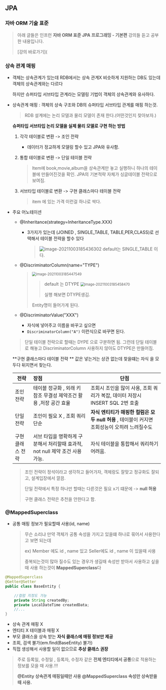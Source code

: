 ## JPA

### **자바 ORM 기술 표준**

> 아래 글들은 인프런 **자바 ORM 표준 JPA 프로그래밍 - 기본편** 강의들 듣고 공부한 내용입니다.
>
> [강의 바로가기](

### 상속 관계 매핑

- 객체는 상속관계가 있는데 RDB에서는 상속 관계X 비슷하게 지원하는 DB도 있는데 객체의 상속관계와는 다르다

  하지만 슈퍼타입 서브타입 관계라는 모델링 기법이 객체의 상속관계와 유사하다.

- 상속관계 매핑 : 객체의 상속 구조와 DB의 슈퍼타입 서브타입 관계를 매핑 하는것.

  > RDB 설계에는 논리 모델과 물리 모델이 존재 한다.(어떤것인지 찾아보자.)

  **슈퍼타입 서브타입 논리 모델을 실제 물리 모델로 구현 하는 방법**

   1. 각각 테이블로 변환 -> 조인 전략

      - 데이터가 정교하게 모델링 할수 있고 JPA와 유사함.

   2. 통합 테이블로 변환 -> 단일 테이블 전략

      >Item에 book,movie,album을 상속관계만 놓고 실행하니 하나의 테이블에 만들어진것을 확인.
      >JPA의 기본적략 자체가 싱글테이블 전략으로 보여짐.

   3. 서브타입 테이블로 변환 -> 구현 클래스마다 테이블 전략

      > item 에 있는 가격 이런걸 하나로 싹다.

- 주요 어노테이션

  - @Inheritance(strategy=InheritanceType.XXX)

    - 3가지가 있는데 (JOINED , SINGLE_TABLE, TABLE,PER,CLASS)로 선택해서 테이블 전략을 할수 있다

      > ![image-20211003185436302](C:\Users\kopqw\AppData\Roaming\Typora\typora-user-images\image-20211003185436302.png)
      > default는 SINGLE_TABLE 이다.

  - @DiscriminatorColumn(name="TYPE")

    > <img src="C:\Users\kopqw\AppData\Roaming\Typora\typora-user-images\image-20211003185447549.png." alt="image-20211003185447549" style="zoom:80%;" />
    >
    > > default 는 DTYPE 
    > > <img src="C:\Users\kopqw\AppData\Roaming\Typora\typora-user-images\image-20211003185458470.png" alt="image-20211003185458470" style="zoom:80%;" />
    > >
    > > 실행 해보면 DTYPE생김.
    >
    > Entity명이 들어가게 된다.

  - @DiscriminatorValue("XXX")

    - 자식에 넣어주고 이름을 바꾸고 싶으면
    - `DiscriminatorColumn("A")` 이런식으로 바꾸면 된다.

  > 단일 테이블 전략으로 할때는 DYPE 으로 구분하면 됨. 그런데 단일 테이블로 해놓고 DiscriminatorColumn 사용하지 않아도 DTYPE은 만들어짐.

  **구현 클래스마다 테이블 전략 ** 값은 넣는거는 상관 없는데 찾을떄는 자식 을 모두다 뒤지면서 찾는다.

  | 전략             | 장점                                                         | 단점                                                         |
  | ---------------- | :----------------------------------------------------------- | ------------------------------------------------------------ |
  | 조인 전략        | 테이블 정규화 , 외래 키 참조 무결성 제약조건 활용 ,저장 공간 효율 | 조회시 조인을 많이 사용, 조회 쿼리가 복잡, 데이터 저장시 INSERT SQL 2번 호출 |
  | 단일 전략        | 조인이 필요 X , 조회 쿼리 단순                               | **자식 엔티티가 매핑한 컬럼은 모두 null 허용** , 테이블이 커지면 조회성능이 오히려 느려질수도 |
  | 구현 클래스 전략 | 서브 타입을 명확하게 구분해서 처리할때 효과적, not null 제약 조건 사용 가능. | 자식 테이블을 통합해서 쿼리하기 어려움.                      |

  > 조인 전략이 정석이라고 생각하고 들어가자, 객체랑도 잘맞고 정규화도 잘되고, 설계입장에서 깔끔.
  >
  > 단일 전략에서 특정 하나만 할때는 다른것은 필요 x기 떄문에 -> **null 허용**
  >
  > 구현 클래스 전략은 추천을 안한다고 함.

### @MappedSuperclass

- 공통 매핑 정보가 필요할때 사용(id, name)

  > 무슨 소리냐 만약 객체가 공통 속성을 가지고 있을떄 하나로 묶어서 사용한다고 보면 되는데
  >
  > ex) Member 에도 id , name  있고 Seller에도 id , name 이 있을때 사용
  >
  > 중복되는것이 많아 질수도 있는 경우가 생길때 속성만 받아서 사용하고 싶을때 사용 하는것이 **MappedSuperclass**다

```java
@MappedSuperclass
@Getter@Setter
public class BaseEntity {
	
    //컬럼 지정도 가능
    private String createdBy;
    private LocalDateTime createdData;
    //...
}
```

- 상속 관계 매핑 X 
- 엔티티 X 테이블과 매핑 X
- 부모 클래스을 상속 받는 **자식 클래스에 매핑 정보만 제공**
- 조회, 검색 불가(em.find(BaseEntity) 불가)
- 직접 생성해서 사용할 일이 없으므로 **추상 클래스 권장**

> 주로 등록일, 수정일 , 등록자, 수정자 같은 **전체 엔티티에서 공통**으로 적용하는 정보를 모을 때 사용.!!!
>
> **@Entity 상속관계 매핑일때만 사용 @MappedSuperclass 속성만 상속받을때 사용.**